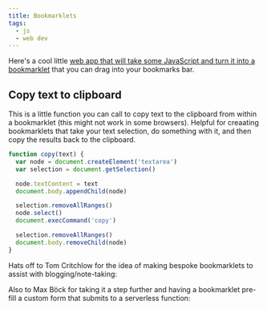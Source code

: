 ```yaml
---
title: Bookmarklets
tags:
  - js
  - web dev
---
```


Here's a cool little [web app that will take some JavaScript and turn it into a bookmarklet](http://bookmarklets.org/maker/) that you can drag into your bookmarks bar.

## Copy text to clipboard

This is a little function you can call to copy text to the clipboard from within a bookmarklet (this might not work in some browsers). Helpful for creaating bookmarklets that take your text selection, do something with it, and then copy the results back to the clipboard.

```js
function copy(text) {
  var node = document.createElement('textarea')
  var selection = document.getSelection()

  node.textContent = text
  document.body.appendChild(node)

  selection.removeAllRanges()
  node.select()
  document.execCommand('copy')

  selection.removeAllRanges()
  document.body.removeChild(node)
}
```

Hats off to Tom Critchlow for the idea of making bespoke bookmarklets to assist with blogging/note-taking:

<book-mark url='https://tomcritchlow.com/2019/06/19/bookmarklets-static-sites/'></book-mark>

Also to Max Böck for taking it a step further and having a bookmarklet pre-fill a custom form that submits to a serverless function:

<book-mark url='https://mxb.dev/blog/indieweb-link-sharing/'></book-mark>
